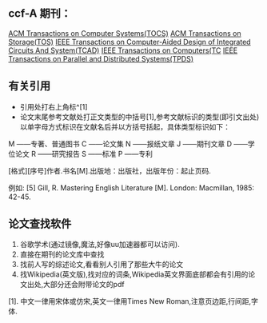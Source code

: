 ## ccf-A 期刊：

[ACM Transactions on Computer Systems(TOCS)](https://dl.acm.org/journal/tocs)
[ACM Transactions on Storage(TOS)](https://dl.acm.org/journal/tos)
[IEEE Transactions on Computer-Aided Design of Integrated Circuits And System(TCAD)](https://ieeexplore.ieee.org/xpl/RecentIssue.jsp?punumber=43)
[IEEE Transactions on Computers(TC](https://ieeexplore.ieee.org/xpl/RecentIssue.jsp?punumber=12)
[IEEE Transactions on Parallel and Distributed Systems(TPDS)](https://ieeexplore.ieee.org/xpl/RecentIssue.jsp?punumber=71)

## 有关引用
- 引用处打右上角标^[1]
- 论文末尾参考文献处打正文类型的中括号[1],参考文献标识的类型(即引文出处)以单字母方式标识在文献名后并以方括号括起，具体类型标识如下：

M ——专著、普通图书 C ——论文集 N ——报纸文章 J ——期刊文章 
D ——学位论文      R ——研究报告 S ——标准 P ——专利

[格式][序号]作者.书名[M].出版地：出版社，出版年份：起止页码.

例如: [5] Gill, R. Mastering English Literature [M]. London: Macmillan, 1985: 42-45.

## 论文查找软件
1. 谷歌学术(通过镜像,魔法,好像uu加速器都可以访问).
1. 直接在期刊的论文库中查找
1. 找前人写的综述论文,看看别人引用了那些大牛的论文
1. 找Wikipedia(英文版),找对应的词条,Wikipedia英文界面底部都会有引用的论文出处,大部分还会附带论文的pdf

[1]. 中文一律用宋体或仿宋,英文一律用Times New Roman,注意页边距,行间距,字体.